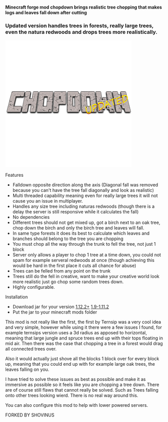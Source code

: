 #### Minecraft forge mod chopdown brings realistic tree chopping that makes logs and leaves fall down after cutting
### Updated version handles trees in forests, really large trees, even the natura redwoods and drops trees more realistically.
![](logo.png)

Features
+ Falldown opposite direction along the axis (Diagonal fall was removed because you can't have the tree fall diagonally and look as realistic)
+ Multi threaded capability meaning even for really large trees it will not cause you an issue in multiplayer.
+ Handles any size tree including naturas redwoods (though there is a delay the server is still responsive while it calculates the fall)
+ No dependencies
+ Different trees should not get mixed up, got a birch next to an oak tree, chop down the birch and only the birch tree and leaves will fall.
+ In same type forests it does its best to calculate which leaves and branches should belong to the tree you are chopping
+ You must chop all the way through the trunk to fell the tree, not just 1 block
+ Server only allows a player to chop 1 tree at a time down, you could not spam for example serveral redwoods at once (though achieving this would be hard in the first place it cuts all chance for abuse)
+ Trees can be felled from any point on the trunk
+ Trees still do the fell in creative, want to make your creative world look more realistic just go chop some random trees down.
+ Highly configurable.

Installation
+ Download jar for your version
[1.12.2+](https://github.com/Shovinus/ChopDownUpdated/raw/master/versions/1.12.2/bin/ChopDown%20Updated%20(1.12.2%2B)-1.0.10.jar)
[1.9-1.11.2](https://github.com/Shovinus/ChopDownUpdated/raw/master/versions/1.9-1.11.2/bin/ChopDown%20Updated%20(1.9-1.11.2)-1.0.10.jar)
+ Put the jar to your minecraft mods folder

This mod is not really like the first, the first by Ternsip was a very cool idea and very simple, however while using it there were a few issues I found, for example ternsips version uses a 3d radius as apposed to horizontal, meaning that large jungle and spruce trees end up with their tops floating in mid air.
Then there was the case that chopping a tree in a forest would drag all connected trees over.

Also it would actually just shove all the blocks 1 block over for every block up, meaning that you could end up with for example large oak trees, the leaves falling on you.

I have tried to solve these issues as best as possible and make it as immersive as possible so it feels like you are chopping a tree down.
There are of course still flaws that cannot really be solved. Such as Trees falling onto other trees looking wierd. There is no real way around this.

You can also configure this mod to help with lower powered servers.

FORKED BY SHOVINUS
